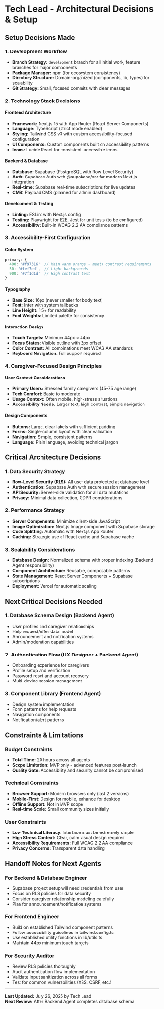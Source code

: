 # Tech Lead - Architectural Decisions & Setup

## Setup Decisions Made

### 1. Development Workflow
- **Branch Strategy:** `development` branch for all initial work, feature branches for major components
- **Package Manager:** npm (for ecosystem consistency)  
- **Directory Structure:** Domain-organized (components, lib, types) for scalability
- **Git Strategy:** Small, focused commits with clear messages

### 2. Technology Stack Decisions

#### Frontend Architecture
- **Framework:** Next.js 15 with App Router (React Server Components)
- **Language:** TypeScript (strict mode enabled)
- **Styling:** Tailwind CSS v3 with custom accessibility-focused configuration
- **UI Components:** Custom components built on accessibility patterns
- **Icons:** Lucide React for consistent, accessible icons

#### Backend & Database
- **Database:** Supabase (PostgreSQL with Row-Level Security)
- **Auth:** Supabase Auth with @supabase/ssr for modern Next.js integration
- **Real-time:** Supabase real-time subscriptions for live updates
- **CMS:** Payload CMS (planned for admin dashboard)

#### Development & Testing
- **Linting:** ESLint with Next.js config
- **Testing:** Playwright for E2E, Jest for unit tests (to be configured)
- **Accessibility:** Built-in WCAG 2.2 AA compliance patterns

### 3. Accessibility-First Configuration

#### Color System
```typescript
primary: {
  400: '#f97316', // Main warm orange - meets contrast requirements
  50: '#fef7ed',  // Light backgrounds
  900: '#7f1d1d'  // High contrast text
}
```

#### Typography
- **Base Size:** 16px (never smaller for body text)
- **Font:** Inter with system fallbacks
- **Line Height:** 1.5+ for readability
- **Font Weights:** Limited palette for consistency

#### Interaction Design
- **Touch Targets:** Minimum 44px × 44px
- **Focus States:** Visible outline with 2px offset
- **Color Contrast:** All combinations meet WCAG AA standards
- **Keyboard Navigation:** Full support required

### 4. Caregiver-Focused Design Principles

#### User Context Considerations
- **Primary Users:** Stressed family caregivers (45-75 age range)
- **Tech Comfort:** Basic to moderate
- **Usage Context:** Often mobile, high-stress situations
- **Accessibility Needs:** Larger text, high contrast, simple navigation

#### Design Components
- **Buttons:** Large, clear labels with sufficient padding
- **Forms:** Single-column layout with clear validation
- **Navigation:** Simple, consistent patterns
- **Language:** Plain language, avoiding technical jargon

## Critical Architecture Decisions

### 1. Data Security Strategy
- **Row-Level Security (RLS):** All user data protected at database level
- **Authentication:** Supabase Auth with secure session management
- **API Security:** Server-side validation for all data mutations
- **Privacy:** Minimal data collection, GDPR considerations

### 2. Performance Strategy  
- **Server Components:** Minimize client-side JavaScript
- **Image Optimization:** Next.js Image component with Supabase storage
- **Code Splitting:** Automatic with Next.js App Router
- **Caching:** Strategic use of React cache and Supabase cache

### 3. Scalability Considerations
- **Database Design:** Normalized schema with proper indexing (Backend Agent responsibility)
- **Component Architecture:** Reusable, composable patterns
- **State Management:** React Server Components + Supabase subscriptions
- **Deployment:** Vercel for automatic scaling

## Next Critical Decisions Needed

### 1. Database Schema Design (Backend Agent)
- User profiles and caregiver relationships
- Help request/offer data model
- Announcement and notification systems
- Admin/moderation capabilities

### 2. Authentication Flow (UX Designer + Backend Agent)
- Onboarding experience for caregivers
- Profile setup and verification
- Password reset and account recovery
- Multi-device session management

### 3. Component Library (Frontend Agent)
- Design system implementation
- Form patterns for help requests
- Navigation components
- Notification/alert patterns

## Constraints & Limitations

### Budget Constraints
- **Total Time:** 20 hours across all agents
- **Scope Limitation:** MVP only - advanced features post-launch
- **Quality Gate:** Accessibility and security cannot be compromised

### Technical Constraints
- **Browser Support:** Modern browsers only (last 2 versions)
- **Mobile-First:** Design for mobile, enhance for desktop
- **Offline Support:** Not in MVP scope
- **Real-time Scale:** Small community sizes initially

### User Constraints
- **Low Technical Literacy:** Interface must be extremely simple
- **High Stress Context:** Clear, calm visual design required
- **Accessibility Requirements:** Full WCAG 2.2 AA compliance
- **Privacy Concerns:** Transparent data handling

## Handoff Notes for Next Agents

### For Backend & Database Engineer
- Supabase project setup will need credentials from user
- Focus on RLS policies for data security
- Consider caregiver relationship modeling carefully
- Plan for announcement/notification systems

### For Frontend Engineer  
- Build on established Tailwind component patterns
- Follow accessibility guidelines in tailwind.config.ts
- Use established utility functions in lib/utils.ts
- Maintain 44px minimum touch targets

### For Security Auditor
- Review RLS policies thoroughly
- Audit authentication flow implementation
- Validate input sanitization across all forms
- Test for common vulnerabilities (XSS, CSRF, etc.)

---

**Last Updated:** July 26, 2025 by Tech Lead  
**Next Review:** After Backend Agent completes database schema
